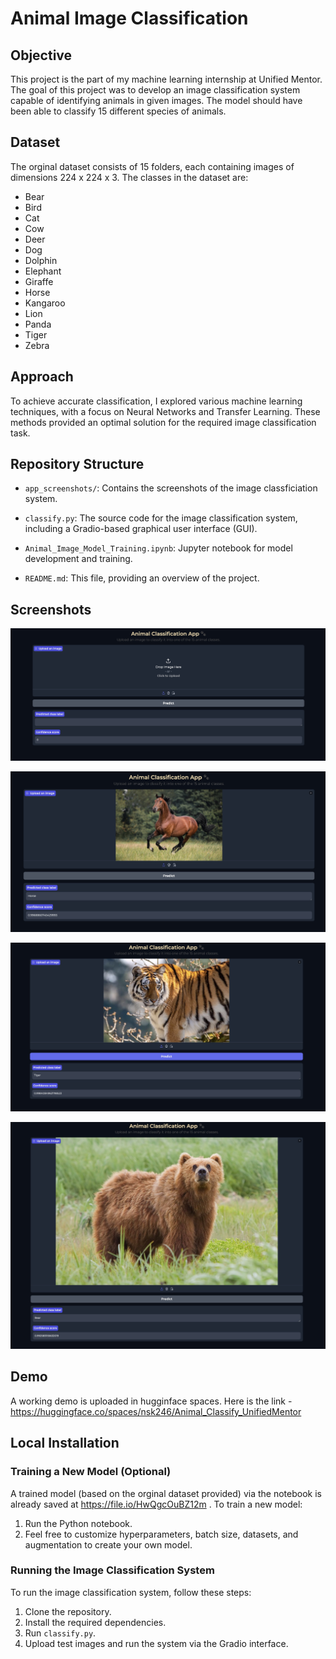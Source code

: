 # Animal Image Classification

## Objective
This project is the part of my machine learning internship at Unified Mentor. The goal of this project was to develop an image classification system capable of identifying animals in given images. The model should have been able to classify 15 different species of animals.
## Dataset
The orginal dataset consists of 15 folders, each containing images of dimensions 224 x 224 x 3. The classes in the dataset are:
- Bear
- Bird
- Cat
- Cow
- Deer
- Dog
- Dolphin
- Elephant
- Giraffe
- Horse
- Kangaroo
- Lion
- Panda
- Tiger
- Zebra

## Approach
To achieve accurate classification, I explored various machine learning techniques, with a focus on Neural Networks and Transfer Learning. These methods  provided an optimal solution for the required image classification task.

## Repository Structure
- `app_screenshots/`: Contains the screenshots of the image classficiation system.
- `classify.py`: The source code for the image classification system, including a   Gradio-based graphical user interface (GUI).

- `Animal_Image_Model_Training.ipynb`: Jupyter notebook for model development and training.
- `README.md`: This file, providing an overview of the project.


## Screenshots

![App Screenshot](app_screenshots/SS1.jpg)

![App Screenshot](app_screenshots/SS2.jpg)

![App Screenshot](app_screenshots/SS3.jpg)

![App Screenshot](app_screenshots/SS4.jpg)

## Demo
A working demo is uploaded in hugginface spaces. Here is the link - https://huggingface.co/spaces/nsk246/Animal_Classify_UnifiedMentor


## Local Installation

### Training a New Model (Optional)
A trained model (based on the orginal dataset provided) via the notebook is already saved at https://file.io/HwQgcOuBZ12m .  To train a new model:

1. Run the Python notebook. 
2. Feel free to customize hyperparameters, batch size, datasets, and augmentation to create your own model.

### Running the Image Classification System

To run the image classification system, follow these steps:

1. Clone the repository.
2. Install the required dependencies.
3. Run `classify.py`.
4. Upload test images and run the system via the Gradio interface.


